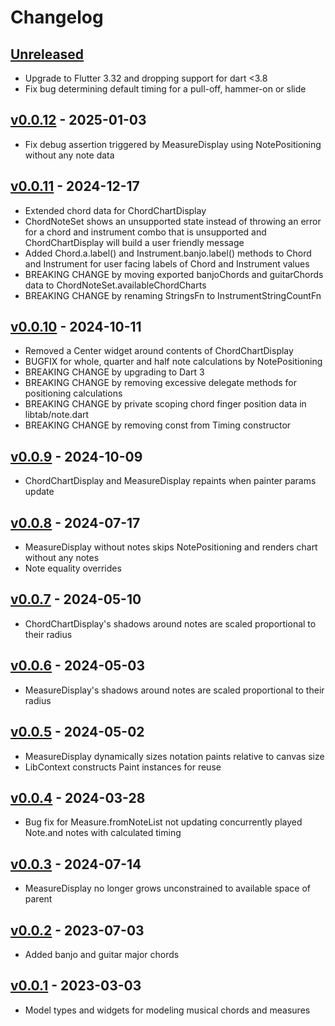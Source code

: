 # Changelog

## [Unreleased]

* Upgrade to Flutter 3.32 and dropping support for dart <3.8
* Fix bug determining default timing for a pull-off, hammer-on or slide

## [v0.0.12] - 2025-01-03

* Fix debug assertion triggered by MeasureDisplay using NotePositioning without any note data

## [v0.0.11] - 2024-12-17

* Extended chord data for ChordChartDisplay
* ChordNoteSet shows an unsupported state instead of throwing an error for a chord and instrument
  combo that is unsupported and ChordChartDisplay will build a user friendly message
* Added Chord.a.label() and Instrument.banjo.label() methods to Chord and Instrument for user facing
  labels of Chord and Instrument values
* BREAKING CHANGE by moving exported banjoChords and guitarChords data to
  ChordNoteSet.availableChordCharts
* BREAKING CHANGE by renaming StringsFn to InstrumentStringCountFn

## [v0.0.10] - 2024-10-11

* Removed a Center widget around contents of ChordChartDisplay
* BUGFIX for whole, quarter and half note calculations by NotePositioning
* BREAKING CHANGE by upgrading to Dart 3
* BREAKING CHANGE by removing excessive delegate methods for positioning calculations
* BREAKING CHANGE by private scoping chord finger position data in libtab/note.dart
* BREAKING CHANGE by removing const from Timing constructor

## [v0.0.9] - 2024-10-09

* ChordChartDisplay and MeasureDisplay repaints when painter params update

## [v0.0.8] - 2024-07-17

* MeasureDisplay without notes skips NotePositioning and renders chart without any notes
* Note equality overrides

## [v0.0.7] - 2024-05-10

* ChordChartDisplay's shadows around notes are scaled proportional to their radius

## [v0.0.6] - 2024-05-03

* MeasureDisplay's shadows around notes are scaled proportional to their radius 

## [v0.0.5] - 2024-05-02

* MeasureDisplay dynamically sizes notation paints relative to canvas size
* LibContext constructs Paint instances for reuse

## [v0.0.4] - 2024-03-28

* Bug fix for Measure.fromNoteList not updating concurrently played Note.and notes with calculated
  timing

## [v0.0.3] - 2024-07-14

* MeasureDisplay no longer grows unconstrained to available space of parent

## [v0.0.2] - 2023-07-03

* Added banjo and guitar major chords

## [v0.0.1] - 2023-03-03

* Model types and widgets for modeling musical chords and measures

[Unreleased]: https://github.com/eighty4/libtab/compare/v0.0.12...HEAD
[v0.0.12]: https://github.com/eighty4/libtab/compare/v0.0.11...v0.0.12
[v0.0.11]: https://github.com/eighty4/libtab/compare/v0.0.10...v0.0.11
[v0.0.10]: https://github.com/eighty4/libtab/compare/v0.0.9...v0.0.10
[v0.0.9]: https://github.com/eighty4/libtab/compare/v0.0.8...v0.0.9
[v0.0.8]: https://github.com/eighty4/libtab/compare/v0.0.7...v0.0.8
[v0.0.7]: https://github.com/eighty4/libtab/compare/v0.0.6...v0.0.7
[v0.0.6]: https://github.com/eighty4/libtab/compare/v0.0.5...v0.0.6
[v0.0.5]: https://github.com/eighty4/libtab/compare/v0.0.4...v0.0.5
[v0.0.4]: https://github.com/eighty4/libtab/compare/v0.0.3...v0.0.4
[v0.0.3]: https://github.com/eighty4/libtab/compare/v0.0.2...v0.0.3
[v0.0.2]: https://github.com/eighty4/libtab/compare/v0.0.1...v0.0.2
[v0.0.1]: https://github.com/eighty4/libtab/releases/tag/v0.0.1

